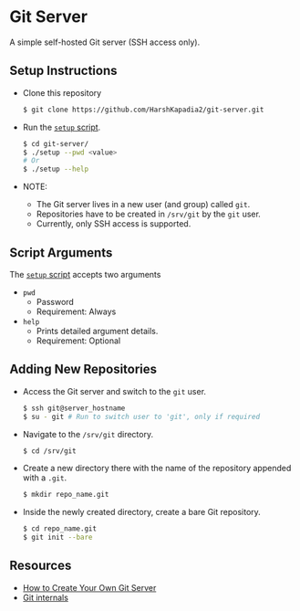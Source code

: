 # Git Server

A simple self-hosted Git server (SSH access only).

## Setup Instructions

-   Clone this repository

    ```bash
    $ git clone https://github.com/HarshKapadia2/git-server.git
    ```

-   Run the [`setup` script](setup).

    ```bash
    $ cd git-server/
    $ ./setup --pwd <value>
    # Or
    $ ./setup --help
    ```

-   NOTE:
    -   The Git server lives in a new user (and group) called `git`.
    -   Repositories have to be created in `/srv/git` by the `git` user.
    -   Currently, only SSH access is supported.

## Script Arguments

The [`setup` script](setup) accepts two arguments

-   `pwd`
    -   Password
    -   Requirement: Always
-   `help`
    -   Prints detailed argument details.
    -   Requirement: Optional

## Adding New Repositories

-   Access the Git server and switch to the `git` user.

    ```bash
    $ ssh git@server_hostname
    $ su - git # Run to switch user to 'git', only if required
    ```

-   Navigate to the `/srv/git` directory.

    ```bash
    $ cd /srv/git
    ```

-   Create a new directory there with the name of the repository appended with a `.git`.

    ```bash
    $ mkdir repo_name.git
    ```

-   Inside the newly created directory, create a bare Git repository.

    ```bash
    $ cd repo_name.git
    $ git init --bare
    ```

## Resources

-   [How to Create Your Own Git Server](https://www.inmotionhosting.com/support/website/git/git-server)
-   [Git internals](https://git.harshkapadia.me)
